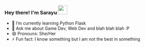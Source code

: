 ### Hey there! I'm Sarayu <img src="https://raw.githubusercontent.com/MartinHeinz/MartinHeinz/master/wave.gif" width="30px">

- 🌱 I’m currently learning Python Flask
- 💬 Ask me about Game Dev, Web Dev and blah blah blah :P
- 😄 Pronouns: She/Her
- ⚡ Fun fact: I know something but I am not the best in something
